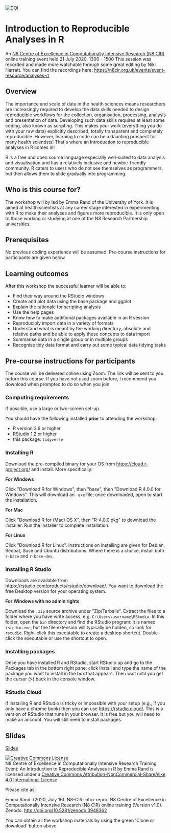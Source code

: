 [![DOI](https://zenodo.org/badge/DOI/10.5281/zenodo.3948362.svg)](https://doi.org/10.5281/zenodo.3948362)

# Introduction to Reproducible Analyses in R

An [N8 Centre of Excellence in Computationally Intensive Research (N8 CIR) ](https://n8cir.org.uk/) online training event held 21 July 2020, 1300 - 1500
This session was recorded and made more watchable through some great editing by Niki Harratt. You can find the recordings here: https://n8cir.org.uk/events/event-resource/analyses-r/

## Overview

The importance and scale of data in the health sciences means researchers are increasingly required to develop the data skills needed to design reproducible workflows for the collection, organisation, processing, analysis and presentation of data. Developing such data skills requires at least some coding, also known as scripting. This makes your work (everything you do with your raw data) explicitly described, totally transparent and completely reproducible. However, learning to code can be a daunting prospect for many health scientists! That's where an Introduction to reproducible analyses in R comes in!

R is a free and open source language especially well-suited to data analysis and visualisation and has a relatively inclusive and newbie-friendly community. R caters to users who do not see themselves as programmers, but then allows them to slide gradually into programming.

## Who is this course for?

The workshop will by led by Emma Rand of the University of York. It is aimed at health scientists at any career stage interested in experimenting with R to make their analyses and figures more reproducible.
It is only open to those working or studying at one of the N8 Research Partnership universities.

## Prerequisites
No previous coding experience will be assumed. Pre-course instructions for participants are given below

## Learning outcomes

After this workshop the successful learner will be able to:

* Find their way around the RStudio windows
* Create and plot data using the base package and ggplot
* Explain the rationale for scripting analysis
* Use the help pages
* Know how to make additional packages available in an R session
* Reproducibly import data in a variety of formats
* Understand what is meant by the working directory, absolute and relative paths and be able to apply these concepts to data import
* Summarise data in a single group or in multiple groups
* Recognise tidy data format and carry out some typical data tidying tasks


## Pre-course instructions for participants

The course will be delivered online using Zoom. The link will be sent to you before this course. If you have not used zoom before, I recommend you download when prompted to do so when you join.

### Computing requirements

If possible, use a large or two-screen set-up.

You should have the following installed **prior** to attending the workshop:

- R version 3.6 or higher
- RStudio 1.2 or higher
- this package: `tidyverse`

### Installing R

Download the pre-compiled binary for your OS from https://cloud.r-project.org/ and install. More specifically:

**For Windows**

Click "Download R for Windows", then "base", then "Download R 4.0.0 for Windows". This will download an `.exe` file; once downloaded, open to start the installation. 

**For Mac**

Click "Download R for (Mac) OS X", then "R-4.0.0.pkg" to download the installer.
Run the installer to complete installation.

**For Linux**

Click "Download R for Linux". Instructions on installing are given for Debian, Redhat, Suse and Ubuntu distributions. Where there is a choice, install both `r-base` and `r-base-dev`.

### Installing R Studio

Downloads are available from https://rstudio.com/products/rstudio/download/. You want to download the free Desktop version for your operating system.

**For Windows with no admin rights**

Download the `.zip` source archive under "Zip/Tarballs". Extract the files to a folder where you have write access, e.g. `C:\Users\username\RStudio`. In this folder, open the `bin` directory and find the RStudio program: it is named `rstudio.exe`, but the file extension will typically be hidden, so look for `rstudio`. Right-click this executable to create a desktop shortcut. Double-click the executable or use the shortcut to open.

### Installing packages

Once you have installed R and RStudio, start RStudio up and go to the Packages tab in the bottom right pane; click Install and type the name of the package you want to install in the box that appears. Then wait until you get the cursor (>) back in the console window.

### RStudio Cloud
If installing R and RStudio is tricky or impossible with your setup (e.g., if you only have a chrome book) then you can use https://rstudio.cloud/. This is a version of RStudio that runs in your browser. It is free but you will need to make an account. You will still need to install packages.



## Slides

[Slides](https://3mmarand.github.io/N8-CIR-intro-repro/)



<a rel="license" href="http://creativecommons.org/licenses/by-nc-sa/4.0/"><img alt="Creative Commons License" style="border-width:0" src="https://i.creativecommons.org/l/by-nc-sa/4.0/88x31.png" /></a><br /><span xmlns:dct="http://purl.org/dc/terms/" property="dct:title">N8 Centre of Excellence in Computationally Intensive Research Training Event: An Introduction to Reproducible Analyses in R</span> by <span xmlns:cc="http://creativecommons.org/ns#" property="cc:attributionName">Emma Rand</span> is licensed under a <a rel="license" href="http://creativecommons.org/licenses/by-nc-sa/4.0/">Creative Commons Attribution-NonCommercial-ShareAlike 4.0 International License</a>.


Please cite as:

Emma Rand. (2020, July 16). N8-CIR-intro-repro: N8 Centre of Excellence in Computationally Intensive Research (N8 CIR) online training (Version v1.0). Zenodo. http://doi.org/10.5281/zenodo.3948362

You can obtain all the workshop materials by using the green 'Clone or download' button above.




